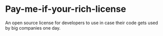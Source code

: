 # Pay-me-if-your-rich-license
An open source license for developers to use in case their code gets used by big companies one day.
